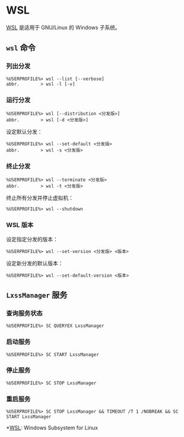 # WSL

[WSL] 是适用于 GNU/Linux 的 Windows 子系统。

## `wsl` 命令

### 列出分发

``` doscon
%USERPROFILE%> wsl --list [--verbose]
abbr.        > wsl -l [-v]
```

### 运行分发

``` doscon
%USERPROFILE%> wsl [--distribution <分发版>]
abbr.        > wsl [-d <分发版>]
```

设定默认分发：

``` doscon
%USERPROFILE%> wsl --set-default <分发版>
abbr.        > wsl -s <分发版>
```

### 终止分发

``` doscon
%USERPROFILE%> wsl --terminate <分发版>
abbr.        > wsl -t <分发版>
```

终止所有分发并停止虚拟机：

``` doscon
%USERPROFILE%> wsl --shutdown
```

### WSL 版本

设定指定分发的版本：

``` doscon
%USERPROFILE%> wsl --set-version <分发版> <版本>
```

设定新分发的默认版本：

``` doscon
%USERPROFILE%> wsl --set-default-version <版本>
```

## `LxssManager` 服务

### 查询服务状态

``` doscon
%USERPROFILE%> SC QUERYEX LxssManager
```

### 启动服务

``` doscon
%USERPROFILE%> SC START LxssManager
```

### 停止服务

``` doscon
%USERPROFILE%> SC STOP LxssManager
```

### 重启服务

``` doscon
%USERPROFILE%> SC STOP LxssManager && TIMEOUT /T 1 /NOBREAK && SC START LxssManager
```

<!----------------------------------------------------------------------------->

[WSL]: https://blogs.msdn.microsoft.com/wsl/

*[WSL]: Windows Subsystem for Linux
